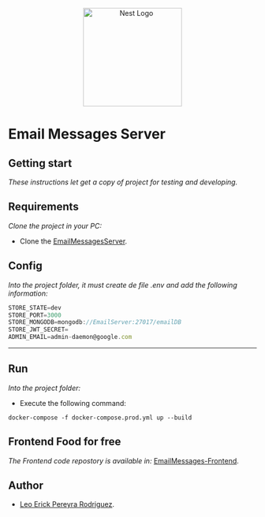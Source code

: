 <p align="center">
  <a href="http://nestjs.com/" target="blank"><img src="https://nestjs.com/img/logo-small.svg" width="200" alt="Nest Logo" /></a>
</p>

[circleci-image]: https://img.shields.io/circleci/build/github/nestjs/nest/master?token=abc123def456
[circleci-url]: https://circleci.com/gh/nestjs/nest

# Email Messages Server

## Getting start

_These instructions let get a copy of project for testing and developing._

## Requirements

_Clone the project in your PC:_

- Clone the [EmailMessagesServer](https://github.com/leoerickp/EmailMessagesServer.git).

## Config

_Into the project folder, it must create de file .env and add the following information:_

```javascript
STORE_STATE=dev
STORE_PORT=3000
STORE_MONGODB=mongodb://EmailServer:27017/emailDB
STORE_JWT_SECRET=
ADMIN_EMAIL=admin-daemon@google.com
```

---

## Run

_Into the project folder:_

- Execute the following command:

```console
docker-compose -f docker-compose.prod.yml up --build
```

## Frontend Food for free

_The Frontend code repostory is available in:_ [EmailMessages-Frontend](https://github.com/leoerickp/EmailMessagesFrontend.git).

## Author

- [Leo Erick Pereyra Rodriguez](https://leoerickp.cf/).

